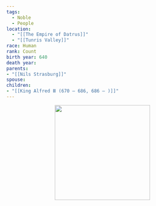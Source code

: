 ```yaml
---
tags:
  - Noble
  - People
location:
  - "[[The Empire of Datrus]]"
  - "[[Tunris Valley]]"
race: Human
rank: Count
birth year: 640
death year: 
parents:
- "[[Nils Strasburg]]"
spouse:
children:
- "[[King Alfred Ⅲ (670 – 686, 686 – )]]"
---
```

<p style="text-align:center;"><img src="https://foundry-vtt-kb.s3.us-east-2.amazonaws.com/Images/Tokens/NPCs/Nobles/Konstantin+Oberstein.png" width="250" height="250"></p>
